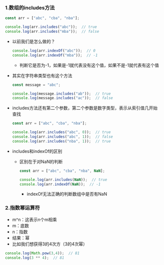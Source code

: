 ### 1.数组的includes方法

```js
const arr = ["abc", "cba", "nba"];

console.log(arr.includes("abc"));  // true
console.log(arr.includes("mba"));  // false
```

- 以前我们是怎么做的？

  ```js
  console.log(arr.indexOf("abc"));  // 0
  console.log(arr.indexOf("mba"));  // -1
  ```

  - 判断它是否为-1，如果是-1就代表没有这个值，如果不是-1就代表有这个值

- 其实在字符串类型也有这个方法

  ```js
  const message = "abc";
  
  console.log(message.includes("ab"));  // true
  console.log(message.includes("ac"));  // false
  ```

- includes方法还有第二个参数，第二个参数是数字类型，表示从索引值几开始查找

  ```js
  const arr = ["abc", "cba", "nba"];
  
  console.log(arr.includes("abc", 0));  // true
  console.log(arr.includes("abc", 1));  // false
  console.log(arr.includes("nba", 1));  // true
  ```

- includes和indexOf的区别

  - 区别在于对NaN的判断

    ```js
    const arr = ["abc", "cba", "nba", NaN];
    
    console.log(arr.includes(NaN));  // true
    console.log(arr.indexOf(NaN));  // -1
    ```

    - indexOf无法正确的判断数组中是否有NaN

### 2.指数幂运算符

- m^n：这表示n个m相乘
- m：底数
- n：指数
- 结果：幂
- 比如我们想获得3的4次方（3的4次幂）

```js
console.log(Math.pow(3,4));  // 81
console.log(3 ** 4);  // 81
```

